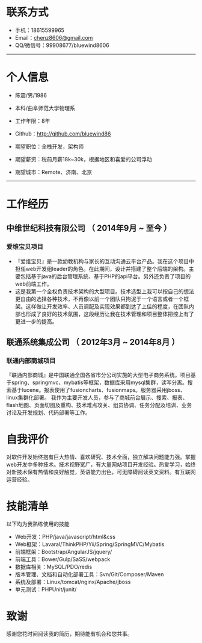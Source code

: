 # 联系方式

- 手机：18615599965
- Email：chenz8606@gmail.com 
- QQ/微信号：99908677/bluewind8606

---

# 个人信息

 - 陈震/男/1986
 - 本科/曲阜师范大学物理系 
 - 工作年限：8年
 - Github：http://github.com/bluewind86 

 - 期望职位：全栈开发，架构师
 - 期望薪资：税前月薪18k~30k，根据地区和喜爱的公司浮动
 - 期望城市：Remote、济南、北京

---

# 工作经历

## 中维世纪科技有限公司 （ 2014年9月 ~ 至今 ）

### 爱维宝贝项目 
 - 『爱维宝贝』是一款幼教机构与家长的互动沟通云平台产品。我在这个项目中担任web开发组leader的角色。在此期间，设计并搭建了整个后端的架构。主要包括基于java的后台管理系统、基于PHP的api平台。另外还负责了项目的web前端工作。
 - 这是我第一个全权负责技术架构的大型项目。技术选型上我可以按自己的想法更自由的选择各种技术，不再像以前一个团队只拘泥于一个语言或者一个框架。这样做让开发效率、人员调配及实现效果都到达了上佳的程度，在团队内部也形成了良好的技术氛围，这段经历让我在技术管理和项目整体把控上有了更进一步的提高。
 
## 联通系统集成公司 （ 2012年3月 ~ 2014年8月 ）

### 联通内部商城项目 
   『联通内部商城』是中国联通全国各省市分公司实施的大型电子商务系统。项目基于spring、springmvc、mybatis等框架，数据库采用mysql集群，读写分离。搜索基于lucene。报表使用了fusioncharts、fusionmaps。服务器采用jboss、linux集群化部署。
   我作为主要开发人员，参与了商城前台展示、搜索、报表、flash地图、页面切图及重构、技术难点攻关、组员协调、任务分配及培训、业务讨论及开发规划、代码部署等工作。
  


# 自我评价
对软件开发始终抱有巨大热情、喜欢研究、技术全面，独立解决问题能力强。掌握web开发中多种技术。技术视野宽广，有大量网站项目开发经验。热爱学习，始终对新技术保有热情和良好触觉，英语能力出色，可无障碍阅读英文资料。有互联网运营经验。

# 技能清单

以下均为我熟练使用的技能

- Web开发：PHP/java/javascript/html&css
- Web框架：Lavaral/ThinkPHP/Yii/Spring/SpringMVC/Mybatis
- 前端框架：Bootstrap/AngularJS/jquery/
- 前端工具：Bower/Gulp/SaSS/webpack
- 数据库相关：MySQL/PDO/redis
- 版本管理、文档和自动化部署工具：Svn/Git/Composer/Maven
- 系统及部署：Linux/tomcat/nginx/Apache/jboss
- 单元测试：PHPUnit/junit/

# 致谢
感谢您花时间阅读我的简历，期待能有机会和您共事。
